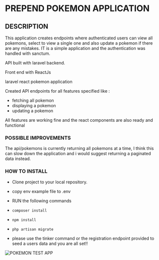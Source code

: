 # PREPEND POKEMON APPLICATION

## DESCRIPTION

This application creates endpoints where authenticated users can view all pokemons, select to view a single one and also update a pokemon if there are any mistakes.
IT is a simple application and the authentication was handled with sanctum.

API built with laravel backend.

Front end with ReactJs

laravel react pokemon application

Created API endpoints for all features specified like :
- fetching all pokemon
- displaying a pokemon
- updating a pokemon

All features are working fine and the react components are also ready and functional

### POSSIBLE IMPROVEMENTS
The api/pokemons is currently returning all pokemons at a time, I think this can slow down the application and i would suggest returning a paginated data instead.

### HOW TO INSTALL

- Clone project to your local repository.

- copy env example file to .env

- RUN the following commands

- `composer install`

- `npm install`

- `php artisan migrate`

- please use the tinker command or the registration endpoint provided to seed a users data and you are all set!!

![POKEMON TEST APP](https://res.cloudinary.com/sirdavies/image/upload/v1646737537/Screen_Shot_2022-03-08_at_12.03.59_PM_wxxyzj.png)
